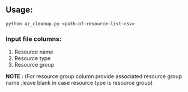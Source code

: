 ## Usage:

`python az_cleanup.py <path-of-resource-list-csv>`

### Input file columns:

1. Resource name
2. Resource type
3. Resource group 

__NOTE :__
(For resource group column provide associated resource group name ;leave blank in case resource type is resource group)